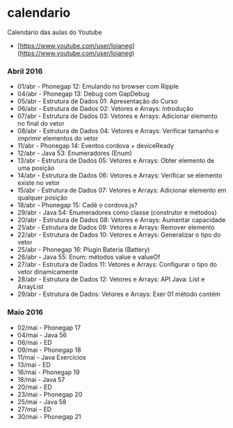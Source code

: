 # calendario
Calendario das aulas do Youtube
- [https://www.youtube.com/user/loianeg](https://www.youtube.com/user/loianeg)

### Abril 2016
* 01/abr - Phonegap 12: Emulando no browser com Ripple
* 04/abr - Phonegap 13: Debug com GapDebug
* 05/abr - Estrutura de Dados 01: Apresentação do Curso
* 06/abr - Estrutura de Dados 02: Vetores e Arrays: Introdução
* 07/abr - Estrutura de Dados 03: Vetores e Arrays: Adicionar elemento no final do vetor
* 08/abr - Estrutura de Dados 04: Vetores e Arrays: Verificar tamanho e imprimir elementos do vetor
* 11/abr - Phonegap 14: Eventos cordova + deviceReady
* 12/abr - Java 53: Enumeradores (Enum)
* 13/abr - Estrutura de Dados 05: Vetores e Arrays: Obter elemento de uma posição
* 14/abr - Estrutura de Dados 06: Vetores e Arrays: Verificar se elemento existe no vetor
* 15/abr - Estrutura de Dados 07: Vetores e Arrays: Adicionar elemento em qualquer posição
* 18/abr - Phonegap 15: Cadê o cordova.js?
* 29/abr - Java 54: Enumeradores como classe (construtor e métodos)
* 20/abr - Estrutura de Dados 08: Vetores e Arrays: Aumentar capacidade
* 21/abr - Estrutura de Dados 09: Vetores e Arrays: Remover elemento
* 22/abr - Estrutura de Dados 10: Vetores e Arrays: Generalizar o tipo do vetor
* 25/abr - Phonegap 16: Plugin Bateria (Battery)
* 26/abr - Java 55: Enum: métodos value e valueOf
* 27/abr - Estrutura de Dados 11: Vetores e Arrays: Configurar o tipo do vetor dinamicamente
* 28/abr - Estrutura de Dados 12: Vetores e Arrays: API Java: List e ArrayList
* 29/abr - Estrutura de Dados: Vetores e Arrays: Exer 01 método contém

### Maio 2016
* 02/mai - Phonegap 17
* 04/mai - Java 56
* 06/mai - ED
* 09/mai - Phonegap 18
* 11/mai - Java Exercícios
* 13/mai - ED
* 16/mai - Phonegap  19
* 18/mai - Java 57
* 20/mai - ED
* 23/mai - Phonegap  20
* 25/mai - Java 58
* 27/mai - ED
* 30/mai - Phonegap 21
